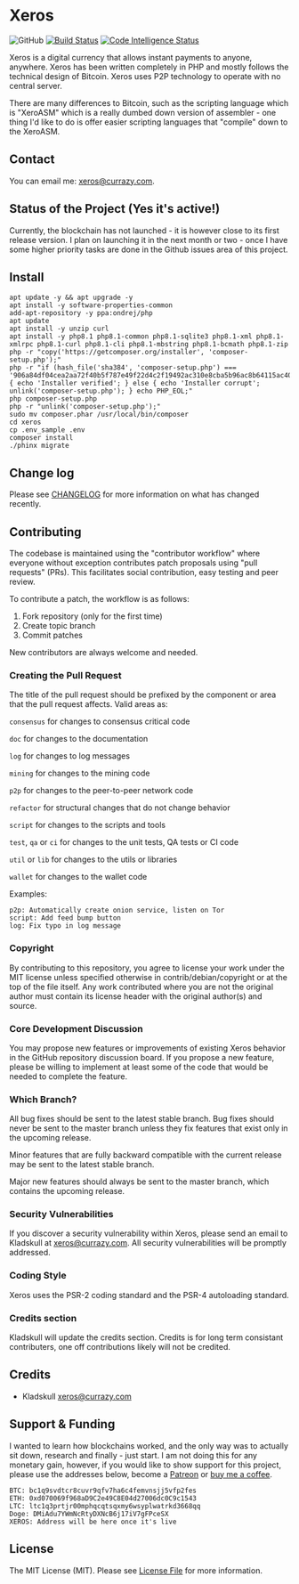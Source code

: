 # Xeros

![GitHub](https://img.shields.io/github/license/kladskull/xeros?style=flat)
[![Build Status](https://app.travis-ci.com/kladskull/xeros.svg?branch=main)](https://app.travis-ci.com/kladskull/xeros)
[![Code Intelligence Status](https://scrutinizer-ci.com/g/kladskull/xeros/badges/code-intelligence.svg?b=main)](https://scrutinizer-ci.com/code-intelligence)

Xeros is a digital currency that allows instant payments to anyone, anywhere. Xeros has been written completely in PHP
and mostly follows the technical design of Bitcoin. Xeros uses P2P technology to operate with no central server. 

There are many differences to Bitcoin, such as the scripting language which is "XeroASM" which is a really dumbed down 
version of assembler - one thing I'd like to do is offer easier scripting languages that "compile" down to the XeroASM.

## Contact
You can email me: xeros@currazy.com.

## Status of the Project (Yes it's active!)
Currently, the blockchain has not launched - it is however close to its first release version. I plan on launching it
in the next month or two - once I have some higher priority tasks are done in the Github issues area of this 
project.

## Install
```
apt update -y && apt upgrade -y
apt install -y software-properties-common
add-apt-repository -y ppa:ondrej/php
apt update
apt install -y unzip curl 
apt install -y php8.1 php8.1-common php8.1-sqlite3 php8.1-xml php8.1-xmlrpc php8.1-curl php8.1-cli php8.1-mbstring php8.1-bcmath php8.1-zip
php -r "copy('https://getcomposer.org/installer', 'composer-setup.php');"
php -r "if (hash_file('sha384', 'composer-setup.php') === '906a84df04cea2aa72f40b5f787e49f22d4c2f19492ac310e8cba5b96ac8b64115ac402c8cd292b8a03482574915d1a8') { echo 'Installer verified'; } else { echo 'Installer corrupt'; unlink('composer-setup.php'); } echo PHP_EOL;"
php composer-setup.php
php -r "unlink('composer-setup.php');"
sudo mv composer.phar /usr/local/bin/composer
cd xeros
cp .env_sample .env
composer install
./phinx migrate
```

## Change log
Please see [CHANGELOG](CHANGELOG.md) for more information on what has changed recently.

## Contributing
The codebase is maintained using the "contributor workflow" where everyone without exception contributes patch proposals using "pull requests" (PRs). This facilitates social contribution, easy testing and peer review.

To contribute a patch, the workflow is as follows:

1. Fork repository (only for the first time)
2. Create topic branch
3. Commit patches

New contributors are always welcome and needed.

### Creating the Pull Request
The title of the pull request should be prefixed by the component or area that the pull request affects. Valid areas as:

```consensus``` for changes to consensus critical code

```doc``` for changes to the documentation

```log``` for changes to log messages

```mining``` for changes to the mining code

```p2p``` for changes to the peer-to-peer network code

```refactor``` for structural changes that do not change behavior

```script``` for changes to the scripts and tools

```test```, ```qa``` or ```ci``` for changes to the unit tests, QA tests or CI code

```util``` or ```lib``` for changes to the utils or libraries

```wallet``` for changes to the wallet code

Examples:
```consensus: Add new opcode for BIP-XXXX OP_CHECKAWESOMESIG
p2p: Automatically create onion service, listen on Tor
script: Add feed bump button
log: Fix typo in log message
```

### Copyright
By contributing to this repository, you agree to license your work under the MIT license unless specified otherwise 
in contrib/debian/copyright or at the top of the file itself. Any work contributed where you are not the original 
author must contain its license header with the original author(s) and source.

### Core Development Discussion
You may propose new features or improvements of existing Xeros behavior in the GitHub repository 
discussion board. If you propose a new feature, please be willing to implement at least some of the code that would be 
needed to complete the feature.

### Which Branch?
All bug fixes should be sent to the latest stable branch. Bug fixes should never be sent to the master branch unless 
they fix features that exist only in the upcoming release.

Minor features that are fully backward compatible with the current release may be sent to the latest stable branch.

Major new features should always be sent to the master branch, which contains the upcoming release.

### Security Vulnerabilities
If you discover a security vulnerability within Xeros, please send an email to Kladskull at xeros@currazy.com. 
All security vulnerabilities will be promptly addressed.

### Coding Style
Xeros uses the PSR-2 coding standard and the PSR-4 autoloading standard.

### Credits section
Kladskull will update the credits section. Credits is for long term consistant contributers, one off contributions likely
will not be credited.

## Credits
- Kladskull <xeros@currazy.com>

## Support & Funding
I wanted to learn how blockchains worked, and the only way was to actually sit down, research and finally - just start.
I am not doing this for any monetary gain, however, if you would like to show support for this project, please use the addresses below, become a [Patreon](https://www.patreon.com/user?u=32938240) or [buy me a coffee](https://www.buymeacoffee.com/kladskull).   
```
BTC: bc1q9svdtcr8cuvr9qfv7ha6c4femvnsjj5vfp2fes
ETH: 0xd070069f968aD9C2e49C8E04d27006dc0C9c1543
LTC: ltc1q3prtjr00mphqcqtsqxmy6wsyplwatrkd3668qq
Doge: DMiAdu7YWmNcRtyDXNcB6j17iV7gFPceSX
XEROS: Address will be here once it's live
```

## License
The MIT License (MIT). Please see [License File](LICENSE.md) for more information.

[ico-license]: https://img.shields.io/badge/license-MIT-brightgreen.svg?style=flat-square
